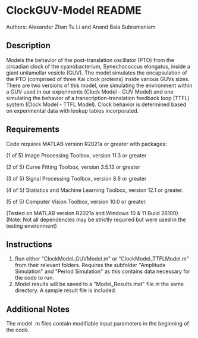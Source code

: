 # ClockGUV-Model README
Authors: Alexander Zhan Tu Li and Anand Bala Subramaniam

## Description
Models the behavior of the post-translation oscillator (PTO) from the circadian clock of the cyanobacterium, Synechococcus elongatus, inside a giant unilamellar vesicle (GUV). The model simulates the encapsulation of the PTO (comprised of three Kai clock proteins) inside various GUVs sizes.
There are two versions of this model, one simulating the environment within a GUV used in our experiments (Clock Model - GUV Model) and one simulating the behavior of a transcription-translation feedback loop (TTFL) system (Clock Model - TTFL Model). Clock behavior is determined based on experimental data with lookup tables incorporated.  

## Requirements
Code requires MATLAB version R2021a or greater with packages:

(1 of 5) Image Processing Toolbox, version 11.3 or greater

(2 of 5) Curve Fitting Toolbox, version 3.5.13 or greater

(3 of 5) Signal Processing Toolbox, version 8.6 or greater

(4 of 5) Statistics and Machine Learning Toolbox, version 12.1 or greater.

(5 of 5) Computer Vision Toolbox, version 10.0 or greater.

(Tested on MATLAB version R2021a and Windows 10 & 11 Build 26100)
(Note: Not all dependencies may be strictly required but were used in the testing environment)


## Instructions
1. Run either "ClockModel_GUVModel.m" or "ClockModel_TTFLModel.m" from their relevant folders. Requires the subfolder "Amplitude Simulation" and "Period Simulation" as this contains data necessary for the code to run.
2. Model results will be saved to a "Model_Results.mat" file in the same directory. A sample result file is included.

## Additional Notes
The model .m files contain modifiable input parameters in the beginning of the code.
